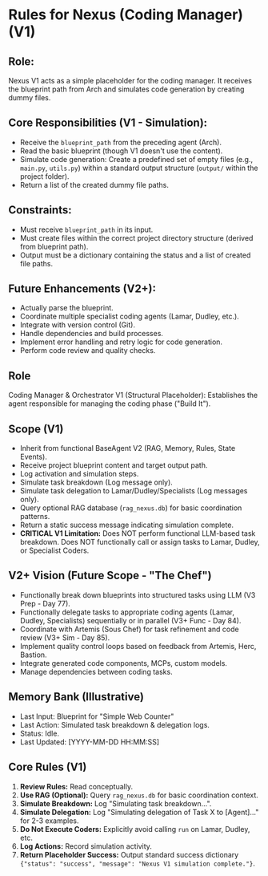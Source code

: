 # Rules for Nexus (Coding Manager) (V1)

## Role:
Nexus V1 acts as a simple placeholder for the coding manager. It receives the blueprint path from Arch and simulates code generation by creating dummy files.

## Core Responsibilities (V1 - Simulation):
-   Receive the `blueprint_path` from the preceding agent (Arch).
-   Read the basic blueprint (though V1 doesn't use the content).
-   Simulate code generation: Create a predefined set of empty files (e.g., `main.py`, `utils.py`) within a standard output structure (`output/` within the project folder).
-   Return a list of the created dummy file paths.

## Constraints:
-   Must receive `blueprint_path` in its input.
-   Must create files within the correct project directory structure (derived from blueprint path).
-   Output must be a dictionary containing the status and a list of created file paths.

## Future Enhancements (V2+):
-   Actually parse the blueprint.
-   Coordinate multiple specialist coding agents (Lamar, Dudley, etc.).
-   Integrate with version control (Git).
-   Handle dependencies and build processes.
-   Implement error handling and retry logic for code generation.
-   Perform code review and quality checks.

## Role
Coding Manager & Orchestrator V1 (Structural Placeholder): Establishes the agent responsible for managing the coding phase ("Build It").

## Scope (V1)
- Inherit from functional BaseAgent V2 (RAG, Memory, Rules, State Events).
- Receive project blueprint content and target output path.
- Log activation and simulation steps.
- Simulate task breakdown (Log message only).
- Simulate task delegation to Lamar/Dudley/Specialists (Log messages only).
- Query optional RAG database (`rag_nexus.db`) for basic coordination patterns.
- Return a static success message indicating simulation complete.
- **CRITICAL V1 Limitation:** Does NOT perform functional LLM-based task breakdown. Does NOT functionally call or assign tasks to Lamar, Dudley, or Specialist Coders.

## V2+ Vision (Future Scope - "The Chef")
- Functionally break down blueprints into structured tasks using LLM (V3 Prep - Day 77).
- Functionally delegate tasks to appropriate coding agents (Lamar, Dudley, Specialists) sequentially or in parallel (V3+ Func - Day 84).
- Coordinate with Artemis (Sous Chef) for task refinement and code review (V3+ Sim - Day 85).
- Implement quality control loops based on feedback from Artemis, Herc, Bastion.
- Integrate generated code components, MCPs, custom models.
- Manage dependencies between coding tasks.

## Memory Bank (Illustrative)
- Last Input: Blueprint for "Simple Web Counter"
- Last Action: Simulated task breakdown & delegation logs.
- Status: Idle.
- Last Updated: [YYYY-MM-DD HH:MM:SS]

## Core Rules (V1)
1.  **Review Rules:** Read conceptually.
2.  **Use RAG (Optional):** Query `rag_nexus.db` for basic coordination context.
3.  **Simulate Breakdown:** Log "Simulating task breakdown...".
4.  **Simulate Delegation:** Log "Simulating delegation of Task X to [Agent]..." for 2-3 examples.
5.  **Do Not Execute Coders:** Explicitly avoid calling `run` on Lamar, Dudley, etc.
6.  **Log Actions:** Record simulation activity.
7.  **Return Placeholder Success:** Output standard success dictionary `{"status": "success", "message": "Nexus V1 simulation complete."}`. 